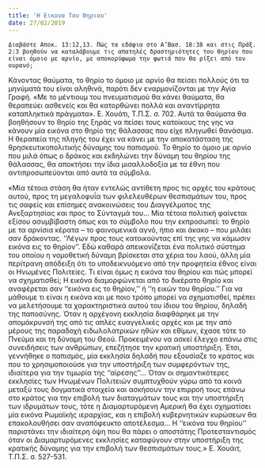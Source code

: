 ```yaml
---
title: 'Η Εικονα Του Θηριου'
date: 27/02/2019
---
```


`Διαβάστε Αποκ. 13:12,13. Πώς τα εδάφια στο Α’Βασ. 18:38 και στις Πράξ. 2:3 βοηθούν να καταλάβουμε τις απατηλές δραστηριότητες του θηρίου που είναι όμοιο με αρνίο, με αποκορύφωμα την φωτιά που θα ρίξει από τον ουρανό;`

Κάνοντας θαύματα, το θηρίο το όμοιο με αρνίο θα πείσει πολλούς ότι τα μηνύματά του είναι αληθινά, παρότι δεν εναρμονίζονται με την Αγία Γραφή. «Με το μέντιουμ του πνευματισμού θα κάνει θαύματα, θα θεραπεύει ασθενείς και θα κατορθώνει πολλά και αναντίρρητα καταπληκτικά πράγματα». Ε. Χουάτι, Τ.Π.Σ. σ. 702. Αυτά τα θαύματα θα βοηθήσουν το θηρίο της ξηράς να πείσει τους κατοίκους της γης να κάνουν μία εικόνα στο θηρίο της θάλασσας που είχε πληγωθεί θανάσιμα. Η θεραπεία της πληγής του έχει να κάνει με την αποκατάσταση της θρησκευτικοπολιτικής δύναμης του παπισμού. Το θηρίο το όμοιο με αρνίο που μιλά όπως ο δράκος και εκδηλώνει την δύναμη του θηρίου της θάλασσας, θα αποκτήσει την ίδια μισαλλοδοξία με τα έθνη που αντιπροσωπεύονται από αυτά τα σύμβολα.

«Μία τέτοια στάση θα ήταν εντελώς αντίθετη προς τις αρχές του κράτους αυτού, προς τη μεγαλοφυΐα των φιλελευθέρων θεσπισμάτων του, προς τις σαφείς και επίσημες ανακοινώσεις του Διαγγέλματος της Ανεξαρτησίας και προς το Σύνταγμά του… Μία τέτοια πολιτική φαίνεται εξίσου ασυμβίβαστη όπως και το σύμβολο που την εκπροσωπεί: το θηρίο με τα αρνίσια κέρατα – το φαινομενικά αγνό, ήπιο και άκακο – που μιλάει σαν δράκοντας. ‘‘Λέγων προς τους κατοικούντας επί της γης να κάμωσιν εικόνα εις το θηρίον’’. Εδώ καθαρά απεικονίζεται ένα πολιτικό σύστημα του οποίου η νομοθετική δύναμη βρίσκεται στα χέρια του λαού, άλλη μία περίτρανη απόδειξη ότι το υποδεικνυόμενο από την προφητεία έθνος είναι οι Ηνωμένες Πολιτείες. Τι είναι όμως η εικόνα του θηρίου και πώς μπορεί να σχηματισθεί; Η εικόνα διαμορφώνεται από το δικέρατο θηρίο και αναφέρεται σαν ‘‘εικόνα εις το θηρίον,’’ ή ‘‘η εικών του θηρίου.’’ Για να μάθουμε τι είναι η εικόνα και με ποιο τρόπο μπορεί να σχηματισθεί, πρέπει να μελετήσουμε τα χαρακτηριστικά αυτού του ίδιου του θηρίου, δηλαδή της παποσύνης. Όταν η αρχέγονη εκκλησία διαφθάρηκε με την απομάκρυνσή της από τις απλές ευαγγελικές αρχές και με την από μέρους της παραδοχή ειδωλολατρικών ηθών και εθίμων, έχασε τότε το Πνεύμα και τη δύναμη του Θεού. Προκειμένου να ασκεί έλεγχο επάνω στις συνειδήσεις των ανθρώπων, επεζήτησε την κρατική υποστήριξη. Έτσι, γεννήθηκε ο παπισμός, μία εκκλησία δηλαδή που εξουσίαζε το κράτος και που το χρησιμοποιούσε για την υποστήριξη των συμφερόντων της, ιδιαίτερα για την τιμωρία της ‘‘αίρεσης’’… Όταν οι σημαντικότερες εκκλησίες των Ηνωμένων Πολιτειών συμπτυχθούν γύρω από τα κοινά μεταξύ τους δογματικά στοιχεία και ασκήσουν την επιρροή τους επάνω στο κράτος για την επιβολή των διαταγμάτων τους και την υποστήριξη των ιδρυμάτων τους, τότε η Διαμαρτυρόμενη Αμερική θα έχει σχηματίσει μία εικόνα Ρωμαϊκής ιεραρχίας, και η επιβολή κυβερνητικών κυρώσεων θα επακολουθήσει σαν αναπόφευκτο αποτέλεσμα… Η ‘‘εικόνα του θηρίου’’ παριστάνει την ιδιαίτερη όψη που θα πάρει ο αποστάτης Προτεσταντισμός όταν οι Διαμαρτυρόμενες εκκλησίες καταφύγουν στην υποστήριξη της κρατικής δύναμης για την επιβολή των θεσπισμάτων τους.» Ε. Χουάιτ, Τ.Π.Σ. σ. 527-531.